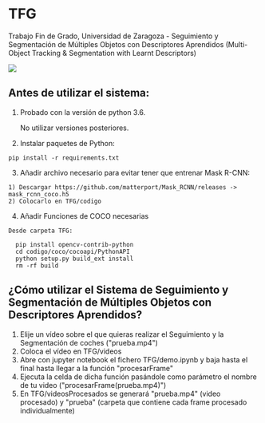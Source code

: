 # TFG
Trabajo Fin de Grado, Universidad de Zaragoza - Seguimiento y Segmentación de Múltiples Objetos con Descriptores Aprendidos (Multi-Object Tracking &amp; Segmentation with Learnt Descriptors)

![](prueba.gif)

Antes de utilizar el sistema:
----------------------------------------------
  
  1) Probado con la versión de python 3.6. 
  
     No utilizar versiones posteriores.

  2) Instalar paquetes de Python:
  
    pip install -r requirements.txt

  3) Añadir archivo necesario para evitar tener que entrenar Mask R-CNN:
  
    1) Descargar https://github.com/matterport/Mask_RCNN/releases -> mask_rcnn_coco.h5
    2) Colocarlo en TFG/codigo

  4) Añadir Funciones de COCO necesarias
  
    Desde carpeta TFG:
      
      pip install opencv-contrib-python
      cd codigo/coco/cocoapi/PythonAPI
      python setup.py build_ext install
      rm -rf build

¿Cómo utilizar el Sistema de Seguimiento y Segmentación de Múltiples Objetos con Descriptores Aprendidos?
-----------------------------------------------------------------------------------------------------------
1) Elije un vídeo sobre el que quieras realizar el Seguimiento y la Segmentación de coches ("prueba.mp4")
2) Coloca el vídeo en TFG/videos
2) Abre con jupyter notebook el fichero TFG/demo.ipynb y baja hasta el final hasta llegar a la función "procesarFrame"
4) Ejecuta la celda de dicha función pasándole como parámetro el nombre de tu video ("procesarFrame(prueba.mp4)")
5) En TFG/videosProcesados se generará "prueba.mp4" (video procesado) y "prueba" (carpeta que contiene cada frame procesado individualmente)
